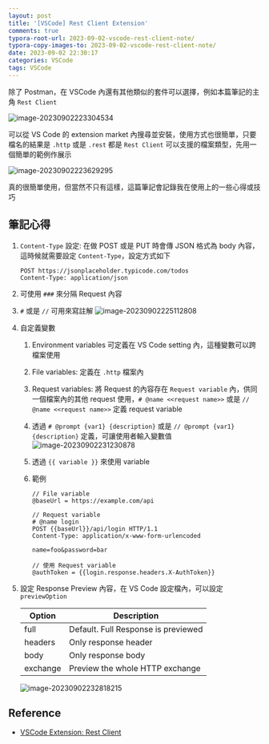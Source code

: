 ```yaml
---
layout: post
title: '[VSCode] Rest Client Extension'
comments: true
typora-root-url: 2023-09-02-vscode-rest-client-note/
typora-copy-images-to: 2023-09-02-vscode-rest-client-note/
date: 2023-09-02 22:30:17
categories: VSCode
tags: VSCode
---
```


除了 Postman，在 VSCode 內還有其他類似的套件可以選擇，例如本篇筆記的主角 `Rest Client`

![image-20230902223304534](image-20230902223304534.png)

<!-- more -->

可以從 VS Code 的 extension market 內搜尋並安裝，使用方式也很簡單，只要檔名的結果是 `.http` 或是 `.rest` 都是 `Rest Client` 可以支援的檔案類型，先用一個簡單的範例作展示

![image-20230902223629295](image-20230902223629295.png)

真的很簡單使用，但當然不只有這樣，這篇筆記會記錄我在使用上的一些心得或技巧

## 筆記心得

1. `Content-Type` 設定: 在做 POST 或是 PUT 時會傳 JSON 格式為 body 內容，這時候就需要設定  `Content-Type`，設定方式如下

   ```
   POST https://jsonplaceholder.typicode.com/todos
   Content-Type: application/json
   ```

2. 可使用 `###` 來分隔 Request 內容

3. `#` 或是 `//` 可用來寫註解
   ![image-20230902225112808](image-20230902225112808.png)

4. 自定義變數

   1. Environment variables 可定義在 VS Code setting 內，這種變數可以跨檔案使用

   2. File variables: 定義在 `.http` 檔案內

   3. Request variables: 將 Request 的內容存在 `Request variable` 內，供同一個檔案內的其他 request 使用，`# @name <<request name>>`  或是 `// @name <<request name>>` 定義 request variable

   4. 透過 `# @prompt {var1} {description}` 或是 `// @prompt {var1} {description}` 定義，可讓使用者輸入變數值
      ![image-20230902231230878](image-20230902231230878.png)

   5. 透過 `{{ variable }}` 來使用 variable

   6. 範例

      ```
      // File variable
      @baseUrl = https://example.com/api 
      
      // Request variable
      # @name login
      POST {{baseUrl}}/api/login HTTP/1.1
      Content-Type: application/x-www-form-urlencoded
      
      name=foo&password=bar
      
      // 使用 Request variable
      @authToken = {{login.response.headers.X-AuthToken}}
      ```

5. 設定 Response Preview 內容，在 VS Code 設定檔內，可以設定 `previewOption`

   | Option   | Description                         |
   | -------- | ----------------------------------- |
   | full     | Default. Full Response is previewed |
   | headers  | Only response header                |
   | body     | Only response body                  |
   | exchange | Preview the whole HTTP exchange     |

   ![image-20230902232818215](image-20230902232818215.png)



## Reference

- [VSCode Extension: Rest Client](https://marketplace.visualstudio.com/items?itemName=humao.rest-client)

  
